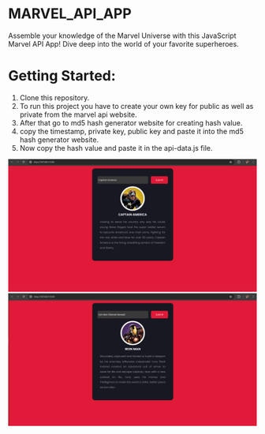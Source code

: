 # MARVEL_API_APP
Assemble your knowledge of the Marvel Universe with this JavaScript Marvel API App! Dive deep into the world of your favorite superheroes.

# Getting Started:
1. Clone this repository.
2. To run this project you have to create your own key for public as well as private from the marvel api website.
3. After that go to md5 hash generator website  for creating hash value.
4. copy the timestamp, private key, public key and paste it into the md5 hash generator website.
5. Now copy the hash value and paste it in the api-data.js file.

![App preview](images/m1.png)
![App preview](images/m2.png)
   
